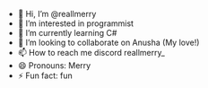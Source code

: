 - 👋 Hi, I’m @reallmerry
- 👀 I’m interested in programmist
- 🌱 I’m currently learning C#
- 💞️ I’m looking to collaborate on Anusha (My love!)
- 📫 How to reach me discord reallmerry_
- 😄 Pronouns: Merry
- ⚡ Fun fact: fun

<!---
reallmerry/reallmerry is a ✨ special ✨ repository because its `README.md` (this file) appears on your GitHub profile.
You can click the Preview link to take a look at your changes.
--->
